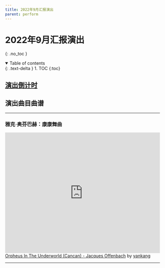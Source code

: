 ```yaml
---
title: 2022年9月汇报演出
parent: perform
---
```

# 2022年9月汇报演出
{: .no_toc }

<details open markdown="block">
  <summary>
    Table of contents
  </summary>
  {: .text-delta }
1. TOC
{:toc}
</details>

## [演出倒计时](https://amazingkenneth.github.io/countdown)

## 演出曲目曲谱

---
### 雅克·奥芬巴赫：康康舞曲
<iframe width="100%" height="394" src="https://musescore.com/user/49967612/scores/8462531/embed" frameborder="0" allowfullscreen allow="autoplay; fullscreen"></iframe>
<span><a href="https://musescore.com/user/49967612/scores/8462531/s/7hFYCn" target="_blank">Orpheus In The Underworld (Cancan) - Jacques Offenbach</a> by <a href="https://musescore.com/user/49967612">yankang</a></span>

---
<link rel="stylesheet" href="https://unpkg.com/gitalk/dist/gitalk.css">
<script src="https://unpkg.com/gitalk/dist/gitalk.min.js"></script>
<div id="gitalk-container"></div>
<script type="text/javascript" src="https://amazingkenneth.github.io/admin/work.js"></script>
